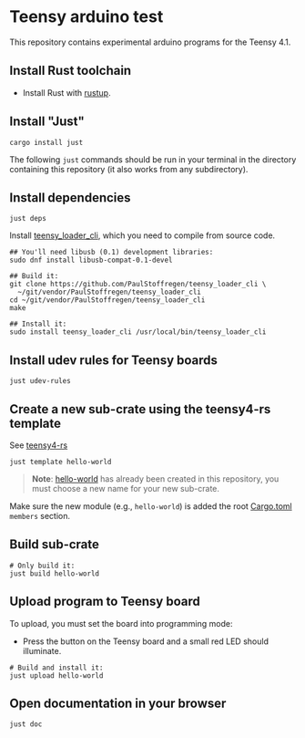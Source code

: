# Teensy arduino test

This repository contains experimental arduino programs for the Teensy
4.1.

## Install Rust toolchain

 * Install Rust with [rustup](https://rustup.rs/).

## Install "Just"

```
cargo install just
```

The following `just` commands should be run in your terminal in the
directory containing this repository (it also works from any
subdirectory).

## Install dependencies

```
just deps
```

Install
[teensy_loader_cli](https://github.com/PaulStoffregen/teensy_loader_cli),
which you need to compile from source code.

```
## You'll need libusb (0.1) development libraries:
sudo dnf install libusb-compat-0.1-devel
```

```
## Build it:
git clone https://github.com/PaulStoffregen/teensy_loader_cli \
  ~/git/vendor/PaulStoffregen/teensy_loader_cli
cd ~/git/vendor/PaulStoffregen/teensy_loader_cli
make
```

```
## Install it:
sudo install teensy_loader_cli /usr/local/bin/teensy_loader_cli
```

## Install udev rules for Teensy boards

```
just udev-rules
```

## Create a new sub-crate using the teensy4-rs template

See [teensy4-rs](https://github.com/mciantyre/teensy4-rs)

```
just template hello-world
```

> **Note**: [hello-world](hello-world) has already been created in
> this repository, you must choose a new name for your new sub-crate.

Make sure the new module (e.g., `hello-world`) is added the root
[Cargo.toml](Cargo.toml) `members` section.

## Build sub-crate

```
# Only build it:
just build hello-world
```

## Upload program to Teensy board

To upload, you must set the board into programming mode:

 * Press the button on the Teensy board and a small red LED should illuminate.

```
# Build and install it:
just upload hello-world
```

## Open documentation in your browser

```
just doc
```
